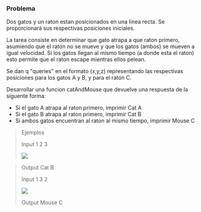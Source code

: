 ### Problema

Dos gatos y un raton estan posicionados en una linea recta. Se proporcionará sus respectivas posiciones iniciales. 

La tarea consiste en determinar que gato atrapa a que raton primero, asumiendo que el raton no se mueve y que los gatos (ambos) se mueven a igual velocidad. Si los gatos llegan al mismo tiempo (a donde esta el raton) esto permite que el raton escape mientras ellos pelean.

Se dan q "queries" en el formato (x,y,z) representando las respectivas posiciones para los gatos A y B, y para el raton C.

Desarrollar una funcion catAndMouse que devuelve una respuesta de la siguente forma:
* Si el gato A atrapa al raton primero, imprimir Cat A
* Si el gato B atrapa al raton primero, imprimir Cat B
* Si ambos gatos encuentran al raton al mismo tiempo, imprimir Mouse C

> Ejemplos 
> 
> Input 1 2 3
> 
> ![](https://s3.amazonaws.com/hr-challenge-images/0/1480434477-7418fccf34-cat.png)

> Output Cat B
>
> Input 1 3 2   
> 
> ![](https://s3.amazonaws.com/hr-challenge-images/0/1480434557-601bef86ba-cat1.png)
> 
> Output Mouse C
